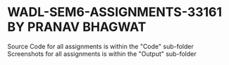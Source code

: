 # WADL-SEM6-ASSIGNMENTS-33161 BY PRANAV BHAGWAT

Source Code for all assignments is within the "Code" sub-folder
Screenshots for all assignments is within the "Output" sub-folder
